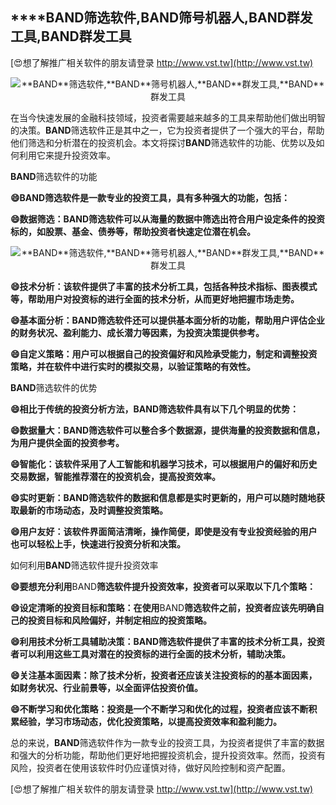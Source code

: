 ## ****BAND**筛选软件,**BAND**筛号机器人,**BAND**群发工具,**BAND**群发工具**

[😍想了解推广相关软件的朋友请登录 http://www.vst.tw](http://www.vst.tw)

 <center><img src="https://vst.tw/MP4/tuiguang/png/8.png" alt="**BAND**筛选软件,**BAND**筛号机器人,**BAND**群发工具,**BAND**群发工具"></center>

在当今快速发展的金融科技领域，投资者需要越来越多的工具来帮助他们做出明智的决策。**BAND**筛选软件正是其中之一，它为投资者提供了一个强大的平台，帮助他们筛选和分析潜在的投资机会。本文将探讨**BAND**筛选软件的功能、优势以及如何利用它来提升投资效率。

**BAND**筛选软件的功能

**😄**BAND**筛选软件是一款专业的投资工具，具有多种强大的功能，包括：**

**😄数据筛选：**BAND**筛选软件可以从海量的数据中筛选出符合用户设定条件的投资标的，如股票、基金、债券等，帮助投资者快速定位潜在机会。**

 <center><img src="https://vst.tw/MP4/tuiguang/png/2.png" alt="**BAND**筛选软件,**BAND**筛号机器人,**BAND**群发工具,**BAND**群发工具"></center>

**😄技术分析：该软件提供了丰富的技术分析工具，包括各种技术指标、图表模式等，帮助用户对投资标的进行全面的技术分析，从而更好地把握市场走势。**

**😄基本面分析：**BAND**筛选软件还可以提供基本面分析的功能，帮助用户评估企业的财务状况、盈利能力、成长潜力等因素，为投资决策提供参考。**

**😄自定义策略：用户可以根据自己的投资偏好和风险承受能力，制定和调整投资策略，并在软件中进行实时的模拟交易，以验证策略的有效性。**

**BAND**筛选软件的优势

**😄相比于传统的投资分析方法，**BAND**筛选软件具有以下几个明显的优势：**

**😄数据量大：**BAND**筛选软件可以整合多个数据源，提供海量的投资数据和信息，为用户提供全面的投资参考。**

**😄智能化：该软件采用了人工智能和机器学习技术，可以根据用户的偏好和历史交易数据，智能推荐潜在的投资机会，提高投资效率。**

**😄实时更新：**BAND**筛选软件的数据和信息都是实时更新的，用户可以随时随地获取最新的市场动态，及时调整投资策略。**

**😄用户友好：该软件界面简洁清晰，操作简便，即使是没有专业投资经验的用户也可以轻松上手，快速进行投资分析和决策。**

如何利用**BAND**筛选软件提升投资效率

**😄要想充分利用**BAND**筛选软件提升投资效率，投资者可以采取以下几个策略：**

**😄设定清晰的投资目标和策略：在使用**BAND**筛选软件之前，投资者应该先明确自己的投资目标和风险偏好，并制定相应的投资策略。**

**😄利用技术分析工具辅助决策：**BAND**筛选软件提供了丰富的技术分析工具，投资者可以利用这些工具对潜在的投资标的进行全面的技术分析，辅助决策。**

**😄关注基本面因素：除了技术分析，投资者还应该关注投资标的的基本面因素，如财务状况、行业前景等，以全面评估投资价值。**

**😄不断学习和优化策略：投资是一个不断学习和优化的过程，投资者应该不断积累经验，学习市场动态，优化投资策略，以提高投资效率和盈利能力。**

总的来说，**BAND**筛选软件作为一款专业的投资工具，为投资者提供了丰富的数据和强大的分析功能，帮助他们更好地把握投资机会，提升投资效率。然而，投资有风险，投资者在使用该软件时仍应谨慎对待，做好风险控制和资产配置。

[😍想了解推广相关软件的朋友请登录 http://www.vst.tw](http://www.vst.tw)



